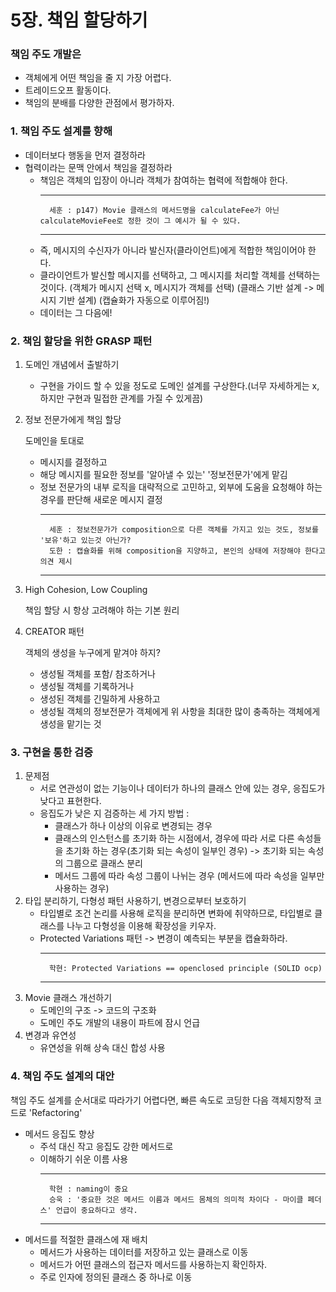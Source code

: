# 5장. 책임 할당하기

### 책임 주도 개발은

- 객체에게 어떤 책임을 줄 지 가장 어렵다.
- 트레이드오프 활동이다.
- 책임의 분배를 다양한 관점에서 평가하자.

### 1. 책임 주도 설계를 향해

- 데이터보다 행동을 먼저 결정하라
- 협력이라는 문맥 안에서 책임을 결정하라
    - 책임은 객체의 입장이 아니라 객체가 참여하는 협력에 적합해야 한다.
        *** 
            세훈 : p147) Movie 클래스의 메서드명을 calculateFee가 아닌 calculateMovieFee로 정한 것이 그 예시가 될 수 있다.
        ***
    - 즉, 메시지의 수신자가 아니라 발신자(클라이언트)에게 적합한 책임이어야 한다.
    - 클라이언트가 발신할 메시지를 선택하고, 그 메시지를 처리할 객체를 선택하는 것이다. (객체가 메시지 선택 x, 메시지가 객체를 선택) (클래스 기반 설계 -> 메시지 기반 설계) (캡슐화가 자동으로 이루어짐!)
    - 데이터는 그 다음에!

### 2. 책임 할당을 위한 GRASP 패턴

1. 도메인 개념에서 출발하기
    - 구현을 가이드 할 수 있을 정도로 도메인 설계를 구상한다.(너무 자세하게는 x, 하지만 구현과 밀접한 관계를 가질 수 있게끔)
2. 정보 전문가에게 책임 할당

    도메인을 토대로

    - 메시지를 결정하고
    - 해당 메시지를 필요한 정보를 '알아낼 수 있는' '정보전문가'에게 맡김
    - 정보 전문가의 내부 로직을 대략적으로 고민하고, 외부에 도움을 요청해야 하는 경우를 판단해 새로운 메시지 결정
        ***
            세훈 : 정보전문가가 composition으로 다른 객체를 가지고 있는 것도, 정보를 '보유'하고 있는것 아닌가?
            도한 : 캡슐화를 위해 composition을 지양하고, 본인의 상태에 저장해야 한다고 의견 제시
        ***
    
3. High Cohesion, Low Coupling

    책임 할당 시 항상 고려해야 하는 기본 원리

4. CREATOR 패턴

    객체의 생성을 누구에게 맡겨야 하지?

    - 생성될 객체를 포함/ 참조하거나
    - 생성될 객체를 기록하거나
    - 생성된 객체를 긴밀하게 사용하고
    - 생성될 객체의 정보전문가 객체에게
    위 사항을 최대한 많이 충족하는 객체에게 생성을 맡기는 것

### 3. 구현을 통한 검증

1. 문제점
    - 서로 연관성이 없는 기능이나 데이터가 하나의 클래스 안에 있는 경우, 응집도가 낮다고 표현한다.
    - 응집도가 낮은 지 검증하는 세 가지 방법 :
        - 클래스가 하나 이상의 이유로 변경되는 경우
        - 클래스의 인스턴스를 초기화 하는 시점에서, 경우에 따라 서로 다른 속성들을 초기화 하는 경우(초기화 되는 속성이 일부인 경우) -> 초기화 되는 속성의 그룹으로 클래스 분리
        - 메서드 그룹에 따라 속성 그룹이 나뉘는 경우 (메서드에 따라 속성을 일부만 사용하는 경우)
2. 타입 분리하기, 다형성 패턴 사용하기, 변경으로부터 보호하기
    - 타입별로 조건 논리를 사용해 로직을 분리하면 변화에 취약하므로, 타입별로 클래스를 나누고 다형성을 이용해 확장성을 키우자.
    - Protected Variations 패턴 -> 변경이 예측되는 부분을 캡슐화하라.
        ***
            학현: Protected Variations == openclosed principle (SOLID ocp)
        ***
3. Movie 클래스 개선하기
    - 도메인의 구조 -> 코드의 구조화
    - 도메인 주도 개발의 내용이 파트에 잠시 언급
4. 변경과 유연성
    - 유연성을 위해 상속 대신 합성 사용

### 4. 책임 주도 설계의 대안

책임 주도 설계를 순서대로 따라가기 어렵다면, 빠른 속도로 코딩한 다음 객체지향적 코드로 'Refactoring'

- 메서드 응집도 향상
    - 주석 대신 작고 응집도 강한 메서드로
    - 이해하기 쉬운 이름 사용
        ***
            학현 : naming이 중요
            승욱 : '중요한 것은 메서드 이름과 메서드 몸체의 의미적 차이다 - 마이클 페더스' 언급이 중요하다고 생각.
        ***
- 메서드를 적절한 클래스에 재 배치
    - 메서드가 사용하는 데이터를 저장하고 있는 클래스로 이동
    - 메서드가 어떤 클래스의 접근자 메서드를 사용하는지 확인하자.
    - 주로 인자에 정의된 클래스 중 하나로 이동